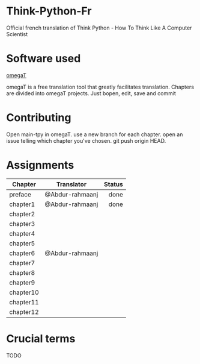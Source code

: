 # Think-Python-Fr
Official french translation of Think Python - How To Think Like A Computer Scientist

# Software used
[omegaT](http://omegat.org)

omegaT is a free translation tool that greatly facilitates translation. Chapters are divided into omegaT projects. Just bopen, edit, save and commit

# Contributing
Open main-tpy in omegaT. use a new branch for each chapter. open an issue telling which chapter you've chosen. git push origin HEAD.

# Assignments

| Chapter        | Translator      | Status  |
| ---------------|:---------------:| -------:|
| preface        | @Abdur-rahmaanj | done    |
| chapter1       | @Abdur-rahmaanj | done    |
| chapter2       |                 |         |
| chapter3       |                 |         |
| chapter4       |                 |         |
| chapter5       |                 |         |
| chapter6       | @Abdur-rahmaanj |         |
| chapter7       |                 |         |
| chapter8       |                 |         |
| chapter9       |                 |         |
| chapter10      |                 |         |
| chapter11      |                 |         |
| chapter12      |                 |         |

# Crucial terms

TODO
